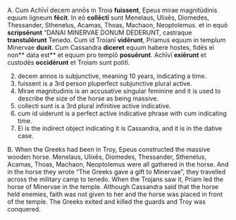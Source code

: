 A.
Cum Achīvī decem annōs in Troia **fuissent**, Epeus mirae magnitūdinis equum ligneum **fēcit**. 
In eō **collēctī** sunt Menelaus, Ulixēs, Diomedes, Thessander, Sthenelus, Acamas, Thoas, Machaon, Neoptolemus.
et in equō **scripsērunt** “DANAI MINERVAE DONUM DEDERUNT, castraque **transtulērunt** Tenedo. Cum id Troianī **vidērunt**, 
Priamus equum in templum Minervae **duxit**. Cum Cassandra **diceret** equum habere hostes, fidēs eī non** data est** et equum pro templō **posuērunt**.
Achīvī **exiērunt** et custodēs **occidērunt** et Troiam sunt potitī.

2. decem annos is subjunctive, meaning 10 years, indicating a time. 
3. fuissent is a 3rd person pluperfect subjunctive plural active. 
4. Mirae magnitudinis is an accusative singular feminine and it is used to describe the size of the horse as being massive.
5. collecti sunt is a 3rd plural infinitive active indicative.
6. cum id uiderunt is a perfect active indicative phrase with cum indicating time. 
7. Ei is the indirect object indicating it is Cassandra, and it is in the dative case.


B.
When the Greeks had been in Troy, Epeus constructed the massive wooden horse. Menelaus, Ulixēs, Diomedes, Thessander, Sthenelus, Acamas, Thoas, Machaon,
Neoptolemus were all gathered in the horse. And in the horse they wrote “The Greeks gave a gift to Minervae”, they travelled across the military 
camp to tenedo. When the Trojans saw it, Priam led the horse of Minervae in the temple. Although Cassandra said that the horse held enemies, 
faith was not given to her and the horse was placed in front of the temple. The Greeks exited and killed the guards and Troy was conquered. 
